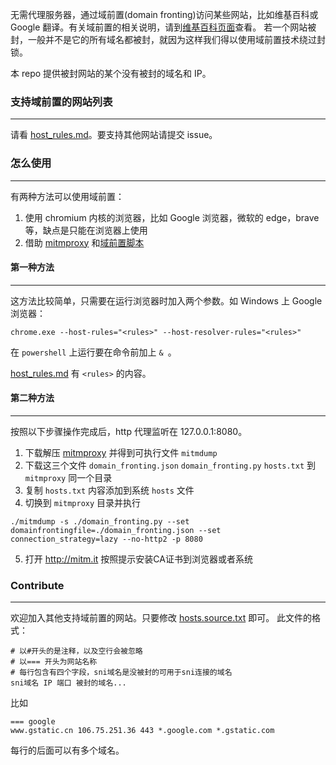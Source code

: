 无需代理服务器，通过域前置(domain fronting)访问某些网站，比如维基百科或 Google 翻译。有关域前置的相关说明，请到[维基百科页面][df]查看。
若一个网站被封，一般并不是它的所有域名都被封，就因为这样我们得以使用域前置技术绕过封锁。

本 repo 提供被封网站的某个没有被封的域名和 IP。

### 支持域前置的网站列表
---
请看 [host_rules.md][rules]。要支持其他网站请提交 issue。


### 怎么使用
---
有两种方法可以使用域前置：

1. 使用 chromium 内核的浏览器，比如 Google 浏览器，微软的 edge，brave等，缺点是只能在浏览器上使用
2. 借助 [mitmproxy][mitm] 和[域前置脚本][df-py]


#### 第一种方法
---
这方法比较简单，只需要在运行浏览器时加入两个参数。如 Windows 上 Google 浏览器：
```
chrome.exe --host-rules="<rules>" --host-resolver-rules="<rules>"
```
在 `powershell` 上运行要在命令前加上 `& `。

[host_rules.md][rules] 有 `<rules>` 的内容。

#### 第二种方法
---
按照以下步骤操作完成后，http 代理监听在 127.0.0.1:8080。

1. 下载解压 [mitmproxy][mitm] 并得到可执行文件 `mitmdump`
2. 下载这三个文件 `domain_fronting.json` `domain_fronting.py` `hosts.txt` 到 `mitmproxy` 同一个目录
3. 复制 `hosts.txt` 内容添加到系统 `hosts` 文件
4. 切换到 `mitmproxy` 目录并执行
```
./mitmdump -s ./domain_fronting.py --set domainfrontingfile=./domain_fronting.json --set connection_strategy=lazy --no-http2 -p 8080
```
5. 打开 http://mitm.it 按照提示安装CA证书到浏览器或者系统




### Contribute
---
欢迎加入其他支持域前置的网站。只要修改 [hosts.source.txt][source] 即可。
此文件的格式：
```
# 以#开头的是注释，以及空行会被忽略
# 以=== 开头为网站名称
# 每行包含有四个字段，sni域名是没被封的可用于sni连接的域名
sni域名 IP 端口 被封的域名...
```
比如
```
=== google
www.gstatic.cn 106.75.251.36 443 *.google.com *.gstatic.com
```
每行的后面可以有多个域名。


[df]: https://zh.wikipedia.org/wiki/%E5%9F%9F%E5%89%8D%E7%BD%AE
[mitm]: https://github.com/mitmproxy/mitmproxy#installation
[df-py]: https://github.com/rabbit2123/domain-fronting/blob/main/domain_fronting.py
[wiki]: https://zh.wikipedia.org/
[rules]: https://github.com/rabbit2123/domain-fronting/blob/main/host_rules.md
[source]: https://github.com/rabbit2123/domain-fronting/blob/main/hosts.source.txt

